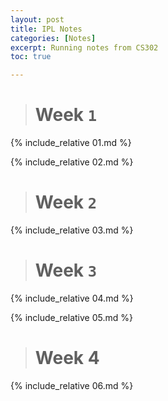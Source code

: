 ```yaml
---
layout: post
title: IPL Notes
categories: [Notes]
excerpt: Running notes from CS302
toc: true

---
```


<script type="text/javascript" async src="https://cdnjs.cloudflare.com/ajax/libs/mathjax/2.7.5/latest.js?config=TeX-MML-AM_CHTML" async></script>

> # Week `1`



{% include_relative 01.md %}

{% include_relative 02.md %}

> # Week `2`

{% include_relative 03.md %}

> # Week `3`

{% include_relative 04.md %}

{% include_relative 05.md %}

> # Week 4

{% include_relative 06.md %}

